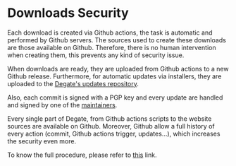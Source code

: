 # Downloads Security

Each download is created via Github actions, the task is automatic and performed by Github servers. The sources used to create these downloads are those available on Github. Therefore, there is no human intervention when creating them, this prevents any kind of security issue. 

When downloads are ready, they are uploaded from Github actions to a new Github release. Furthermore, for automatic updates via installers, they are uploaded to the [Degate's updates repository](https://github.com/DegateCommunity/DegateUpdates).

Also, each commit is signed with a PGP key and every update are handled and signed by one of the [maintainers](https://github.com/DegateCommunity/Degate/blob/develop/CONTRIBUTORS.md).

Every single part of Degate, from Github actions scripts to the website sources are available on Github. Moreover, Github allow a full history of every action (commit, Github actions trigger, updates...), which increases the security even more.

To know the full procedure, please refer to [this](https://github.com/DegateCommunity/DegateUpdates/blob/main/README.md#create-a-releasepre-release) link.

